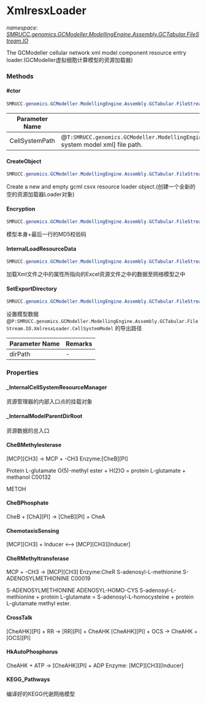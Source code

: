 ﻿# XmlresxLoader
_namespace: [SMRUCC.genomics.GCModeller.ModellingEngine.Assembly.GCTabular.FileStream.IO](./index.md)_

The GCModeller cellular network xml model component resource entry loader.(GCModeller虚拟细胞计算模型的资源加载器)



### Methods

#### #ctor
```csharp
SMRUCC.genomics.GCModeller.ModellingEngine.Assembly.GCTabular.FileStream.IO.XmlresxLoader.#ctor(System.String)
```


|Parameter Name|Remarks|
|--------------|-------|
|CellSystemPath|@``T:SMRUCC.genomics.GCModeller.ModellingEngine.Assembly.GCTabular.FileStream.XmlFormat.CellSystemXmlModel``[Cell system model xml] file path.|


#### CreateObject
```csharp
SMRUCC.genomics.GCModeller.ModellingEngine.Assembly.GCTabular.FileStream.IO.XmlresxLoader.CreateObject
```
Create a new and empty gcml csvx resource loader object.(创建一个全新的空的资源加载器Loader对象)

#### Encryption
```csharp
SMRUCC.genomics.GCModeller.ModellingEngine.Assembly.GCTabular.FileStream.IO.XmlresxLoader.Encryption
```
模型本身+最后一行的MD5校验码

#### InternalLoadResourceData
```csharp
SMRUCC.genomics.GCModeller.ModellingEngine.Assembly.GCTabular.FileStream.IO.XmlresxLoader.InternalLoadResourceData
```
加载Xml文件之中的属性所指向的Excel资源文件之中的数据至网络模型之中

#### SetExportDirectory
```csharp
SMRUCC.genomics.GCModeller.ModellingEngine.Assembly.GCTabular.FileStream.IO.XmlresxLoader.SetExportDirectory(System.String)
```
设置模型数据 @``P:SMRUCC.genomics.GCModeller.ModellingEngine.Assembly.GCTabular.FileStream.IO.XmlresxLoader.CellSystemModel`` 的导出路径

|Parameter Name|Remarks|
|--------------|-------|
|dirPath|-|



### Properties

#### _InternalCellSystemResourceManager
资源管理器的内部入口点的挂载对象
#### _InternalModelParentDirRoot
资源数据的总入口
#### CheBMethylesterase
[MCP][CH3] -> MCP + -CH3 Enzyme:[CheB][PI]
 
 Protein L-glutamate O(5)-methyl ester + H(2)O = protein L-glutamate + methanol
 C00132

 METOH
#### CheBPhosphate
CheB + [ChA][PI] -> [CheB][PI] + CheA
#### ChemotaxisSensing
[MCP][CH3] + Inducer <--> [MCP][CH3][Inducer]
#### CheRMethyltransferase
MCP + -CH3 -> [MCP][CH3] Enzyme:CheR
 S-adenosyl-L-methionine
 S-ADENOSYLMETHIONINE
 C00019
 
 S-ADENOSYLMETHIONINE ADENOSYL-HOMO-CYS
 S-adenosyl-L-methionine + protein L-glutamate = S-adenosyl-L-homocysteine + protein L-glutamate methyl ester.
#### CrossTalk
[CheAHK][PI] + RR -> [RR][PI] + CheAHK
 [CheAHK][PI] + OCS -> CheAHK + [OCS][PI]
#### HkAutoPhosphorus
CheAHK + ATP -> [CheAHK][PI] + ADP Enzyme: [MCP][CH3][Inducer]
#### KEGG_Pathways
编译好的KEGG代谢网络模型
